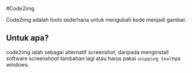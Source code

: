#Code2img

Code2img adalah tools sederhana untuk mengubah kode menjadi gambar.

## Untuk apa?
code2img ialah sebagai alternatif screenshot, daripada menginstall software screenshoot tambahan lagi atau harus pakai `snipping tool`nya windows.